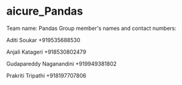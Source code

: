 # aicure_Pandas
Team name: Pandas Group member's names and contact numbers:

Aditi Soukar +919535688530

Anjali Katageri +918530802479

Gudapareddy Naganandini +919949381802

Prakriti Tripathi +918197707806
